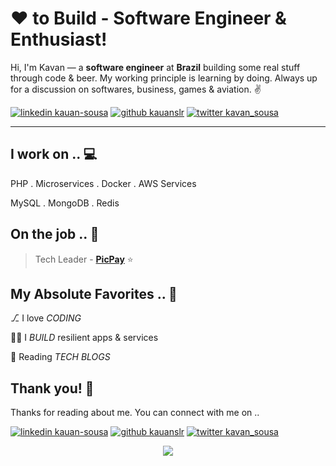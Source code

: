 <!-- Don't remove this --- https://github.com/ombharatiya -->

<!-- links to social media icons -->
<!-- no need to change these -->

<!-- icons  -->

[1.1]: https://github.com/kauanslr/kauanslr/blob/master/assets/icons/icons8-linkedin-48.png (LinkedIn)
[2.1]: https://github.com/kauanslr/kauanslr/blob/master/assets/icons/icons8-github-48.png (GitHub)
[3.1]: https://github.com/kauanslr/kauanslr/blob/master/assets/icons/icons8-twitter-48.png (Twitter)

<!-- links to my social media accounts -->

[1]: https://www.linkedin.com/in/kauan-sousa/
[2]: https://www.github.com/kauanslr
[3]: https://twitter.com/kavan_sousa




<!-- section - intro -->

# ❤ to Build - Software Engineer & Enthusiast!


Hi, I'm Kavan — a **software engineer** at **Brazil** building some real stuff through code & beer. My working principle is learning by doing. Always up for a discussion on softwares, business, games & aviation. ✌

<!-- section - intro -->

<!-- section - social media icons -->

[![linkedin kauan-sousa][1.1]][1]
[![github kauanslr][2.1]][2]
[![twitter kavan_sousa][3.1]][3]

<!-- section - social media icons -->

 ---

<!-- section - skills -->

## I work on .. 💻

PHP . Microservices . Docker . AWS Services

MySQL . MongoDB . Redis

<!-- section - skills -->

<!-- section - job details -->

## On the job .. 💯

> Tech Leader - [**PicPay**](https://picpay.com/site)  ⭐


<!-- section - job details -->


<!-- section - interests -->

## My Absolute Favorites .. 💖

⎇ I love _CODING_

👨‍💻 I _BUILD_ resilient apps & services

📰 Reading _TECH BLOGS_

<!-- section - interests -->


## Thank you! 🙏

Thanks for reading about me. You can connect with me on ..

<!-- section - social media icons -->

[![linkedin kauan-sousa][1.1]][1]
[![github kauanslr][2.1]][2]
[![twitter kavan_sousa][3.1]][3]

<!-- section - social media icons -->

<p align='center'>
<img align='center' src="https://visitor-badge.glitch.me/badge?page_id=kauanslr.visitor-badge">
 <p/>
